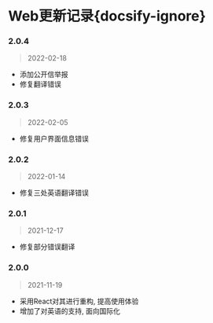 # Web更新记录{docsify-ignore}

### 2.0.4
> 2022-02-18
  - 添加公开信举报
  - 修复翻译错误

### 2.0.3
> 2022-02-05
  - 修复用户界面信息错误

### 2.0.2
> 2022-01-14
  - 修复三处英语翻译错误

### 2.0.1
> 2021-12-17
  - 修复部分错误翻译 

### 2.0.0
> 2021-11-19
  - 采用React对其进行重构, 提高使用体验 
  - 增加了对英语的支持, 面向国际化
